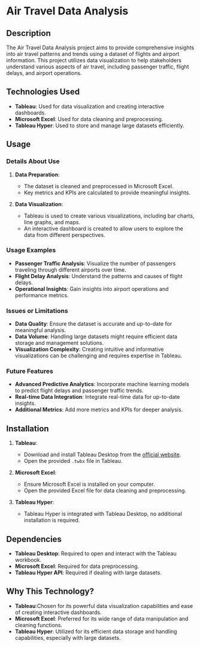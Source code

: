 # Air Travel Data Analysis

## Description

The Air Travel Data Analysis project aims to provide comprehensive insights into air travel patterns and trends using a dataset of flights and airport information. This project utilizes data visualization to help stakeholders understand various aspects of air travel, including passenger traffic, flight delays, and airport operations.

## Technologies Used

- **Tableau**: Used for data visualization and creating interactive dashboards.
- **Microsoft Excel**: Used for data cleaning and preprocessing.
- **Tableau Hyper**: Used to store and manage large datasets efficiently.

## Usage

### Details About Use

1. **Data Preparation**:
    - The dataset is cleaned and preprocessed in Microsoft Excel.
    - Key metrics and KPIs are calculated to provide meaningful insights.
    
2. **Data Visualization**:
    - Tableau is used to create various visualizations, including bar charts, line graphs, and maps.
    - An interactive dashboard is created to allow users to explore the data from different perspectives.

### Usage Examples

- **Passenger Traffic Analysis**: Visualize the number of passengers traveling through different airports over time.
- **Flight Delay Analysis**: Understand the patterns and causes of flight delays.
- **Operational Insights**: Gain insights into airport operations and performance metrics.

### Issues or Limitations

- **Data Quality**: Ensure the dataset is accurate and up-to-date for meaningful analysis.
- **Data Volume**: Handling large datasets might require efficient data storage and management solutions.
- **Visualization Complexity**: Creating intuitive and informative visualizations can be challenging and requires expertise in Tableau.

### Future Features

- **Advanced Predictive Analytics**: Incorporate machine learning models to predict flight delays and passenger traffic trends.
- **Real-time Data Integration**: Integrate real-time data for up-to-date insights.
- **Additional Metrics**: Add more metrics and KPIs for deeper analysis.

## Installation

1. **Tableau**:
    - Download and install Tableau Desktop from the [official website](https://www.tableau.com/products/desktop).
    - Open the provided `.twbx` file in Tableau.

2. **Microsoft Excel**:
    - Ensure Microsoft Excel is installed on your computer.
    - Open the provided Excel file for data cleaning and preprocessing.

3. **Tableau Hyper**:
    - Tableau Hyper is integrated with Tableau Desktop, no additional installation is required.

## Dependencies

- **Tableau Desktop**: Required to open and interact with the Tableau workbook.
- **Microsoft Excel**: Required for data preprocessing.
- **Tableau Hyper API**: Required if dealing with large datasets.

## Why This Technology?

- **Tableau**:Chosen for its powerful data visualization capabilities and ease of creating interactive dashboards.
- **Microsoft Excel**: Preferred for its wide range of data manipulation and cleaning functions.
- **Tableau Hyper**: Utilized for its efficient data storage and handling capabilities, especially with large datasets.

